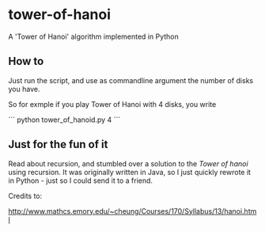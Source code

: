 # tower-of-hanoi
A 'Tower of Hanoi' algorithm implemented in Python

## How to

Just run the script, and use as commandline argument the number of disks you have.

So for exmple if you play Tower of Hanoi with 4 disks, you write

´´´
python tower_of_hanoid.py 4
´´´

## Just for the fun of it

Read about recursion, and stumbled over a solution to the *Tower of hanoi* using recursion. It was originally written in Java, so I just quickly rewrote it in Python - just so I could send it to a friend.

Credits to:

http://www.mathcs.emory.edu/~cheung/Courses/170/Syllabus/13/hanoi.html
